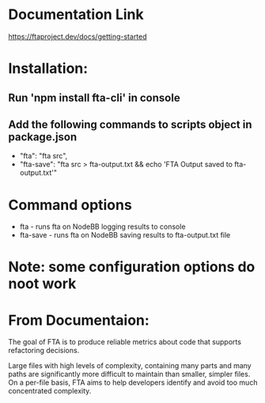# Documentation Link
https://ftaproject.dev/docs/getting-started

# Installation:

## Run 'npm install fta-cli' in console

## Add the following commands to scripts object in package.json

* "fta": "fta src",
* "fta-save": "fta src > fta-output.txt && echo 'FTA Output saved to fta-output.txt'"

# Command options

- fta  -  runs fta on NodeBB logging results to console
- fta-save  -  runs fta on NodeBB saving results to fta-output.txt file

# Note: some configuration options do noot work

# From Documentaion: 

The goal of FTA is to produce reliable metrics about code that supports refactoring decisions.

Large files with high levels of complexity, containing many parts and many paths are significantly more difficult to maintain than smaller, simpler files. On a per-file basis, FTA aims to help developers identify and avoid too much concentrated complexity.

